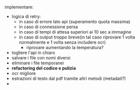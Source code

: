 implementare:
- logica di retry:
	- in caso di errore lato api (superamento quota massima)
	- in caso di connessione persa
	- in caso di tempi di attesa superiori ai 10 sec a immagine
	- in caso di output troppo breve(in tal caso riprovare 1 volta normalmente e 1 volta senza includere ocr)
		- riprovare aumentando la temperatura?
- togliere l'api in chiaro
- salvare i file con nomi diversi
- eliminare i file temporanei
- **refactoring del codice e pulizia**
- ocr migliore
- estrazioni di testo dal pdf tramite altri metodi (metadati?)
- 
